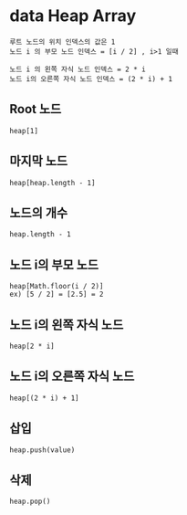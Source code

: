 # data Heap Array

```
루트 노드의 위치 인덱스의 값은 1
노드 i 의 부모 노드 인덱스 = [i / 2] , i>1 일때

노드 i 의 왼쪽 자식 노드 인덱스 = 2 * i
노드 i의 오른쪽 자식 노드 인덱스 = (2 * i) + 1
```

## Root 노드

```
heap[1]
```

## 마지막 노드

```
heap[heap.length - 1]
```

## 노드의 개수

```
heap.length - 1
```

## 노드 i의 부모 노드

```
heap[Math.floor(i / 2)]
ex) [5 / 2] = [2.5] = 2
```

## 노드 i의 왼쪽 자식 노드

```
heap[2 * i]
```

## 노드 i의 오른쪽 자식 노드

```
heap[(2 * i) + 1]
```

## 삽입

```
heap.push(value)
```

## 삭제

```
heap.pop()
```
